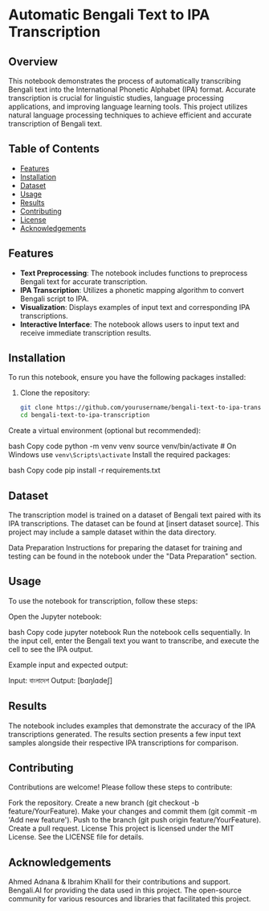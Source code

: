 # Automatic Bengali Text to IPA Transcription

## Overview
This notebook demonstrates the process of automatically transcribing Bengali text into the International Phonetic Alphabet (IPA) format. Accurate transcription is crucial for linguistic studies, language processing applications, and improving language learning tools. This project utilizes natural language processing techniques to achieve efficient and accurate transcription of Bengali text.

## Table of Contents
- [Features](#features)
- [Installation](#installation)
- [Dataset](#dataset)
- [Usage](#usage)
- [Results](#results)
- [Contributing](#contributing)
- [License](#license)
- [Acknowledgements](#acknowledgements)

## Features
- **Text Preprocessing**: The notebook includes functions to preprocess Bengali text for accurate transcription.
- **IPA Transcription**: Utilizes a phonetic mapping algorithm to convert Bengali script to IPA.
- **Visualization**: Displays examples of input text and corresponding IPA transcriptions.
- **Interactive Interface**: The notebook allows users to input text and receive immediate transcription results.

## Installation
To run this notebook, ensure you have the following packages installed:

1. Clone the repository:
   ```bash
   git clone https://github.com/yourusername/bengali-text-to-ipa-transcription.git
   cd bengali-text-to-ipa-transcription
Create a virtual environment (optional but recommended):

bash
Copy code
python -m venv venv
source venv/bin/activate  # On Windows use `venv\Scripts\activate`
Install the required packages:

bash
Copy code
pip install -r requirements.txt
## Dataset
The transcription model is trained on a dataset of Bengali text paired with its IPA transcriptions. The dataset can be found at [insert dataset source]. This project may include a sample dataset within the data directory.

Data Preparation
Instructions for preparing the dataset for training and testing can be found in the notebook under the "Data Preparation" section.

## Usage
To use the notebook for transcription, follow these steps:

Open the Jupyter notebook:

bash
Copy code
jupyter notebook
Run the notebook cells sequentially. In the input cell, enter the Bengali text you want to transcribe, and execute the cell to see the IPA output.

Example input and expected output:

Input: বাংলাদেশ
Output: [bɑŋlɑdeʃ]
## Results
The notebook includes examples that demonstrate the accuracy of the IPA transcriptions generated. The results section presents a few input text samples alongside their respective IPA transcriptions for comparison.

## Contributing
Contributions are welcome! Please follow these steps to contribute:

Fork the repository.
Create a new branch (git checkout -b feature/YourFeature).
Make your changes and commit them (git commit -m 'Add new feature').
Push to the branch (git push origin feature/YourFeature).
Create a pull request.
License
This project is licensed under the MIT License. See the LICENSE file for details.

## Acknowledgements
Ahmed Adnana & Ibrahim Khalil for their contributions and support.
Bengali.AI for providing the data used in this project.
The open-source community for various resources and libraries that facilitated this project.
